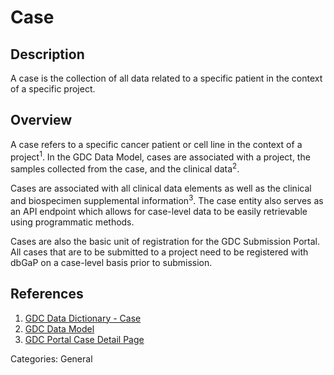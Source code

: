 # Case #

## Description ##
A case is the collection of all data related to a specific patient in the context of a specific project.

## Overview ##

A case refers to a specific cancer patient or cell line in the context of a project<sup>1</sup>. In the GDC Data Model, cases are associated with a project, the samples collected from the case, and the clinical data<sup>2</sup>.

Cases are associated with all clinical data elements as well as the clinical and biospecimen supplemental information<sup>3</sup>. The case entity also serves as an API endpoint which allows for case-level data to be easily retrievable using programmatic methods.

Cases are also the basic unit of registration for the GDC Submission Portal. All cases that are to be submitted to a project need to be registered with dbGaP on a case-level basis prior to submission.  

## References ##
1. [GDC Data Dictionary - Case](https://docs.gdc.cancer.gov/Data_Dictionary/viewer/#?view=table-definition-view&id=case)
2. [GDC Data Model](https://gdc.cancer.gov/developers/gdc-data-model/gdc-data-model-components)
3. [GDC Portal Case Detail Page](https://docs.gdc.cancer.gov/Data_Portal/Users_Guide/Repository/#cases-list)


Categories: General
